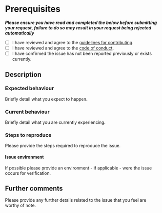 # Prerequisites

***Please ensure you have read and completed the below before submitting your request, failure to do so may result in your request being rejected automatically***

- [ ] I have reviewed and agree to the [guidelines for contributing](CONTRIBUTING.md).
- [ ] I have reviewed and agree to the [code of conduct](CODE_OF_CONDUCT.md).
- [ ] I have confirmed the issue has not been reported previously or exists currently.

## Description

### Expected behaviour

Briefly detail what you expect to happen.

### Current behaviour

Briefly detail what you are currently experiencing.

### Steps to reproduce

Please provide the steps required to reproduce the issue.

#### Issue environment

If possible please provide an environment - if applicable - were the issue occurs for verification.

## Further comments

Please provide any further details related to the issue that you feel are worthy of note.

